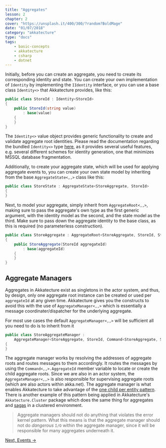 ```yaml
---
title: "Aggregates"
lesson: 2
chapter: 2
cover: "https://unsplash.it/400/300/?random?BoldMage"
date: "01/07/2018"
category: "akkatecture"
type: "docs"
tags:
    - basic-concepts
    - akkatecture
    - csharp
    - dotnet
---
```


Initially, before you can create an aggregate, you need to create its corresponding 
identity and state. You can create your own implementation of `Identity` by implementing the
`IIdentity` interface, or you can use a base class `Identity<>` that
Akkatecture provides, like this:


```csharp
public class StoreId : Identity<StoreId>
{
    public StoreId(string value)
        : base(value)
    {
    }
}
```

The `Identity<>` value object provides generic functionality to create and validate aggregate root identities. Please read the documentation regarding the bundled `Identity<>` type [here](/docs/primitives#identities), as it provides several useful features, e.g. several different schemes for identity generation, one that minimizes MSSQL database fragmentation.

Additionally, to create your aggregate state, which will be used for applying aggregate events to, you can create your own state model by inheriting from the base `AggregateState<,,>` class like this:

```csharp
public class StoreState : AggregateState<StoreAggregate, StoreId>
{
}
```

Next, to model your aggregate, simply inherit from `AggregateRoot<,,>`, making sure to pass the aggregate's own type as the first generic argument, with the identity model as the second, and the state model as the third. Make sure to pass down the aggregate identity to the base class, as this is required (no parameterless construction).

```csharp
public class StoreAggregate : AggregateRoot<StoreAggregate, StoreId, StoreState>
{
    public StoreAggregate(StoreId aggregateId)
        : base(aggregateId)
    {
    }
}
```


## Aggregate Managers

Aggregates in Akkatecture exist as singletons in the actor system, and thus, by design, only one aggregate root instance can be created or used per `aggregateId` at any given time. Akkatecture gives you the constructs to avoid this with the use of `AggregateManager<,,>` which is essentially a message coordinater/dispatcher for the underlying aggregate.

For most use cases the default `AggregateManager<,,>` will be sufficient all you need to do is to inherit from it

```csharp
public class StoreAggregateManager : 
    AggregateManager<StoreAggregate, StoreId, Command<StoreAggregate, StoreId>>
{       
}
```

The aggregate manager works by resolving the addresses of aggregate roots and routes messages to them accordingly. It routes the messages by using the `Command<,,>.AggregateId` member variable to locate or create the child aggregate roots. Since we are also in an actor system, the `AggregateManager<,,>` is also responsible for supervising aggregate roots (which are also actors within akka.net). The aggregate manager is what enables Akkatecture to take advantage of the [one child per entity pattern](https://gigi.nullneuron.net/gigilabs/child-per-entity-pattern-in-akka-net/). There is another example of this pattern being applied in Akkatecture's `Akkatecture.Cluster` package which does the same thing for aggregates and [sagas](/docs/sagas) in a clustered environment.

> Aggregate managers should not do anything that violates the error kernel pattern. What this means is that the aggregate manager should not do *dangerous* `I/O` within the aggregate manager, since it will be responsible for many aggregates underneath it.

[Next, Events →](/docs/events)